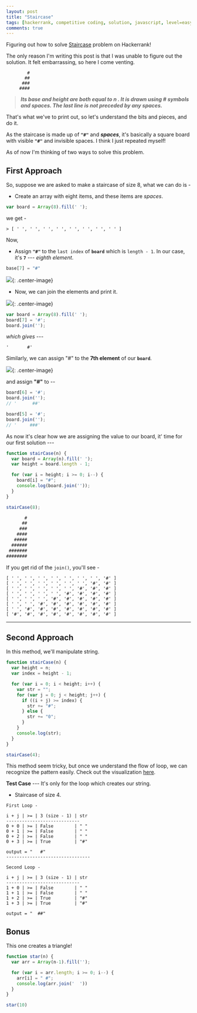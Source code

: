 ```yaml
---
layout: post
title: "Staircase"
tags: [hackerrank, competitive coding, solution, javascript, level=easy]
comments: true
---
```


Figuring out how to solve [Staircase](https://www.hackerrank.com/challenges/staircase/problem?isFullScreen=true&h_r=next-challenge&h_v=zen) problem on Hackerrank!

The only reason I'm writing this post is that I was unable to figure out the solution. It felt embarrassing, so here I come venting.

```
        #
       ##
      ###
     ####
```

> __*Its base and height are both equal to n . It is drawn using # symbols and spaces. The last line is not preceded by any spaces.*__

That's what we've to print out, so let's understand the bits and pieces, and do it.

As the staircase is made up of __`"#"`__ and *__spaces__*, it's basically a square board with visible __`"#"`__ and invisible spaces. I think I just repeated myself!

As of now I'm thinking of two ways to solve this problem.

## First Approach

So, suppose we are asked to make a staircase of size 8, what we can do is -

- Create an array with eight items, and these items are *spaces*.

```js
var board = Array(8).fill(' ');
```

we get -

```
> [ ' ', ' ', ' ', ' ', ' ', ' ', ' ', ' ' ]
```
Now,

- Assign __`"#"`__ to the `last index` of __`board`__ which is `length - 1`. In our case, it's __`7`__ --- *eighth element*.

```js
base[7] = "#"
```

![]({{site.baseurl}}/images/staircase.png){: .center-image}


- Now, we can join the elements and print it.

![]({{site.baseurl}}/images/staircase-base.png){: .center-image}

```js
var board = Array(8).fill(' ');
board[7] = '#';
board.join('');
```
*which gives ---*
```
'       #'
```

Similarly, we can assign "#" to the __7th element__ of our __`board`__.

![]({{site.baseurl}}/images/staircase-step.png){: .center-image}

and assign __"#"__ to --

```js
board[6] = '#';
board.join('');
// '      ##'

board[5] = '#';
board.join('');
// '     ###'
```

As now it's clear how we are assigning the value to our board, it' time for our first solution ---

```js
function stairCase(n) {
  var board = Array(n).fill(' ');
  var height = board.length - 1;

  for (var i = height; i >= 0; i--) {
    board[i] = "#";
    console.log(board.join(''));
  }
}

stairCase(8);

       #
      ##
     ###
    ####
   #####
  ######
 #######
########
```
If you get rid of the `join()`, you'll see -

```
[ ' ', ' ', ' ', ' ', ' ', ' ', ' ', '#' ]
[ ' ', ' ', ' ', ' ', ' ', ' ', '#', '#' ]
[ ' ', ' ', ' ', ' ', ' ', '#', '#', '#' ]
[ ' ', ' ', ' ', ' ', '#', '#', '#', '#' ]
[ ' ', ' ', ' ', '#', '#', '#', '#', '#' ]
[ ' ', ' ', '#', '#', '#', '#', '#', '#' ]
[ ' ', '#', '#', '#', '#', '#', '#', '#' ]
[ '#', '#', '#', '#', '#', '#', '#', '#' ]
```

---

## Second Approach

In this method, we'll manipulate string.

```js
function stairCase(n) {
  var height = n;
  var index = height - 1;

  for (var i = 0; i < height; i++) {
    var str = "";
    for (var j = 0; j < height; j++) {
      if ((i + j) >= index) {
        str += "#";
      } else {
        str += "0";
      }
    }
    console.log(str);
  }
}

stairCase(4);
````

This method seem tricky, but once we understand the flow of loop, we can recognize the pattern easily. Check out the visualization [here](https://pythontutor.com/javascript.html#code=function%20stairCase%28n%29%20%7B%0A%20%20var%20height%20%3D%20n%3B%0A%20%20var%20index%20%3D%20height%20-%201%3B%0A%0A%20%20for%20%28var%20i%20%3D%200%3B%20i%20%3C%20n%3B%20i%2B%2B%29%20%7B%0A%20%20%20%20var%20str%20%3D%20%22%22%3B%0A%20%20%20%20for%20%28var%20j%20%3D%200%3B%20j%20%3C%20n%3B%20j%2B%2B%29%20%7B%0A%20%20%20%20%20%20if%20%28%28i%20%2B%20j%29%20%3E%3D%20index%29%20%7B%0A%20%20%20%20%20%20%20%20str%20%2B%3D%20%22%23%22%3B%0A%20%20%20%20%20%20%7D%20else%20%7B%0A%20%20%20%20%20%20%20%20str%20%2B%3D%20%220%22%3B%0A%20%20%20%20%20%20%7D%0A%20%20%20%20%7D%0A%20%20%20%20console.log%28str%29%3B%0A%20%20%7D%0A%7D%0A%0AstairCase%284%29%3B&curInstr=0&heapPrimitives=nevernest&mode=display&origin=opt-frontend.js&py=js&rawInputLstJSON=%5B%5D).

__Test Case__ --- It's only for the loop which creates our string.

- Staircase of size 4.

```
First Loop -

i + j | >= | 3 (size - 1) | str
----------------------------
0 + 0 | >= | False        | " "
0 + 1 | >= | False        | " "
0 + 2 | >= | False        | " "
0 + 3 | >= | True         | "#"

output = "   #"
--------------------------------

Second Loop -

i + j | >= | 3 (size - 1) | str
----------------------------
1 + 0 | >= | False        | " "
1 + 1 | >= | False        | " "
1 + 2 | >= | True         | "#"
1 + 3 | >= | True         | "#"

output = "  ##"
```


## Bonus

This one creates a triangle!

```js
function star(n) {
  var arr = Array(n-1).fill('');

  for (var i = arr.length; i >= 0; i--) {
    arr[i] = " #";
    console.log(arr.join('  '))
  }
}

star(10)
```
